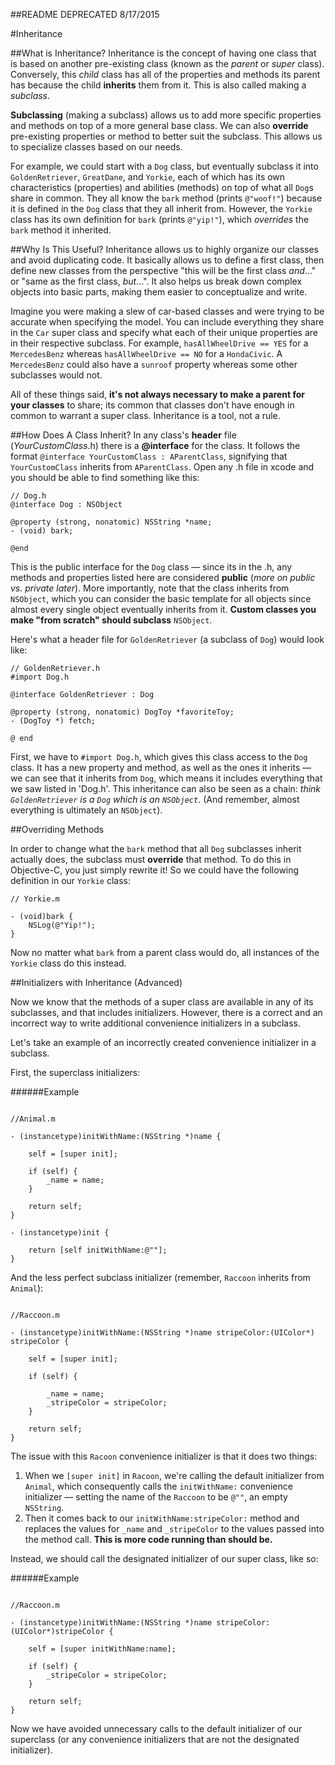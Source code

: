 ##README DEPRECATED 8/17/2015

#Inheritance

##What is Inheritance?
Inheritance is the concept of having one class that is based on another pre-existing class (known as the *parent* or *super* class). Conversely, this *child* class has all of the properties and methods its parent has because the child **inherits** them from it. This is also called making a *subclass*. 

**Subclassing** (making a subclass) allows us to add more specific properties and methods on top of a more general base class. We can also **override** pre-existing properties or method to better suit the subclass. This allows us to specialize classes based on our needs.

For example, we could start with a `Dog` class, but eventually subclass it into `GoldenRetriever`, `GreatDane`, and `Yorkie`, each of which has its own characteristics (properties) and abilities (methods) on top of what all `Dog`s share in common. They all know the `bark` method (prints `@"woof!"`) because it is defined in the `Dog` class that they all inherit from. However, the `Yorkie` class has its own definition for `bark` (prints `@"yip!"`), which *overrides* the `bark` method it inherited. 

##Why Is This Useful?
Inheritance allows us to highly organize our classes and avoid duplicating code. It basically allows us to define a first class, then define new classes from the perspective "this will be the first class *and*..." or "same as the first class, *but*...". It also helps us break down complex objects into basic parts, making them easier to conceptualize and write. 

Imagine you were making a slew of car-based classes and were trying to be accurate when specifying the model. You can include everything they share in the `Car` super class and specify what each of their unique properties are in their respective subclass. For example, `hasAllWheelDrive == YES` for a `MercedesBenz` whereas `hasAllWheelDrive == NO` for a `HondaCivic`. A `MercedesBenz` could also have a `sunroof` property whereas some other subclasses would not.

All of these things said, **it's not always necessary to make a parent for your classes** to share; its common that classes don't have enough in common to warrant a super class. Inheritance is a tool, not a rule. 

##How Does A Class Inherit?
In any class's **header** file (*YourCustomClass*.h) there is a **@interface** for the class. It follows the format `@interface YourCustomClass : AParentClass`, signifying that `YourCustomClass` inherits from `AParentClass`. Open any .h file in xcode and you should be able to find something like this:

```objective_c
// Dog.h
@interface Dog : NSObject

@property (strong, nonatomic) NSString *name;
- (void) bark;

@end
```
This is the public interface for the `Dog` class — since its in the .h, any methods and properties listed here are considered **public** (*more on public vs. private later*). More importantly, note that the class inherits from `NSObject`, which you can consider the basic template for all objects since almost every single object eventually inherits from it. **Custom classes you make "from scratch" should subclass** `NSObject`. 

Here's what a header file for `GoldenRetriever` (a subclass of `Dog`) would look like: 

```objective_c
// GoldenRetriever.h
#import Dog.h

@interface GoldenRetriever : Dog

@property (strong, nonatomic) DogToy *favoriteToy;
- (DogToy *) fetch; 

@ end
```
First, we have to `#import Dog.h`, which gives this class access to the `Dog` class. It has a new property and method, as well as the ones it inherits — we can see that it inherits from `Dog`, which means it includes everything that we saw listed in 'Dog.h'. This inheritance can also be seen as a chain: *think `GoldenRetriever` is a `Dog` which is an `NSObject`*. (And remember, almost everything is ultimately an `NSObject`).

##Overriding Methods

In order to change what the `bark` method that all `Dog` subclasses inherit actually does, the subclass must **override** that method. To do this in Objective-C, you just simply rewrite it! So we could have the following definition in our `Yorkie` class:

```objective_c
// Yorkie.m

- (void)bark {
	NSLog(@"Yip!");
}
```
Now no matter what `bark` from a parent class would do, all instances of the `Yorkie` class do this instead.

##Initializers with Inheritance (Advanced)

Now we know that the methods of a super class are available in any of its subclasses, and that includes initializers. However, there is a correct and an incorrect way to write additional convenience initializers in a subclass.

Let's take an example of an incorrectly created convenience initializer in a subclass.

First, the superclass initializers:

######Example
```objective_c

//Animal.m

- (instancetype)initWithName:(NSString *)name {
	
	self = [super init];

	if (self) {
		_name = name;
	}

	return self;
}

- (instancetype)init {
	
	return [self initWithName:@""];
}

```

And the less perfect subclass initializer (remember, `Raccoon` inherits from `Animal`):

```objective_c

//Raccoon.m

- (instancetype)initWithName:(NSString *)name stripeColor:(UIColor*) stripeColor {
	
	self = [super init];

	if (self) {

		_name = name;
		_stripeColor = stripeColor;
	}

	return self;
}

```

The issue with this `Racoon` convenience initializer is that it does two things: 
   
   1. When we `[super init]` in `Racoon`, we're calling the default initializer from `Animal`, which consequently calls the `initWithName:` convenience initializer — setting the name of the `Raccoon` to be `@""`, an empty `NSString`. 
   2. Then it comes back to our `initWithName:stripeColor:` method and replaces the values for `_name` and `_stripeColor` to the values passed into the method call. **This is more code running than should be.** 

Instead, we should call the designated initializer of our super class, like so:

######Example

```objective_c

//Raccoon.m

- (instancetype)initWithName:(NSString *)name stripeColor:(UIColor*)stripeColor {
	
	self = [super initWithName:name];

	if (self) {
		_stripeColor = stripeColor;
	}

	return self;
}
```
Now we have avoided unnecessary calls to the default initializer of our superclass (or any convenience initializers that are not the designated initializer).


